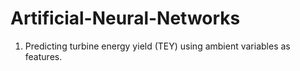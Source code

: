# Artificial-Neural-Networks
1) Predicting turbine energy yield (TEY) using ambient variables as features.
